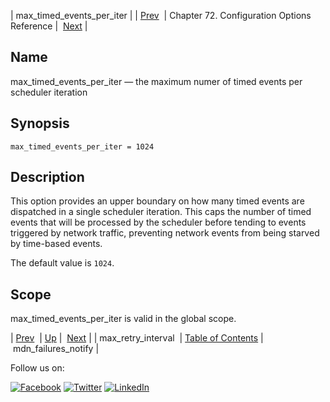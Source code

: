 | max_timed_events_per_iter |
| [Prev](conf.ref.max_retry_interval.php)  | Chapter 72. Configuration Options Reference |  [Next](conf.ref.mdn_failures_notify.php) |

<a name="conf.ref.max_timed_events_per_iter"></a>
## Name

max_timed_events_per_iter — the maximum numer of timed events per scheduler iteration

## Synopsis

`max_timed_events_per_iter = 1024`

<a name="idp25477952"></a>
## Description

This option provides an upper boundary on how many timed events are dispatched in a single scheduler iteration. This caps the number of timed events that will be processed by the scheduler before tending to events triggered by network traffic, preventing network events from being starved by time-based events.

The default value is `1024`.

<a name="idp25480992"></a>
## Scope

max_timed_events_per_iter is valid in the global scope.

| [Prev](conf.ref.max_retry_interval.php)  | [Up](config.options.ref.php) |  [Next](conf.ref.mdn_failures_notify.php) |
| max_retry_interval  | [Table of Contents](index.php) |  mdn_failures_notify |

Follow us on:

[![Facebook](https://support.messagesystems.com/images/icon-facebook.png)](http://www.facebook.com/messagesystems) [![Twitter](https://support.messagesystems.com/images/icon-twitter.png)](http://twitter.com/#!/MessageSystems) [![LinkedIn](https://support.messagesystems.com/images/icon-linkedin.png)](http://www.linkedin.com/company/message-systems)